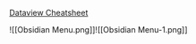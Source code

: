[Dataview Cheatsheet](https://github.com/seburbandev/obsidian-dataview-cheatsheet)

![[Obsidian Menu.png]]![[Obsidian Menu-1.png]]
